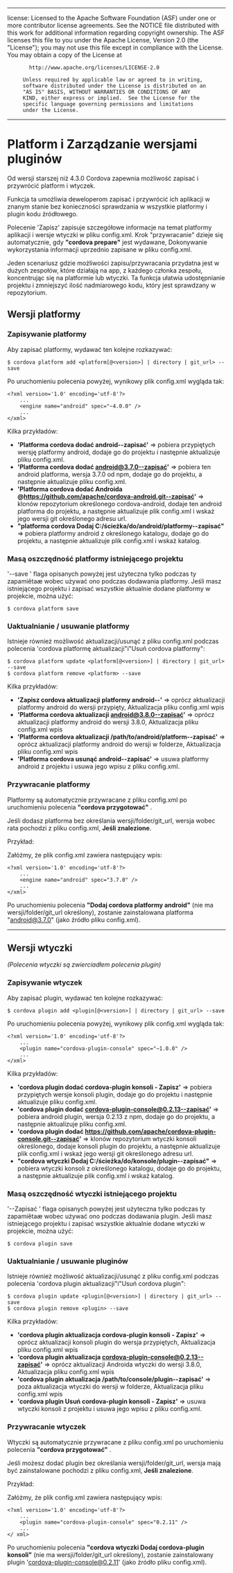 * * *

license: Licensed to the Apache Software Foundation (ASF) under one or more contributor license agreements. See the NOTICE file distributed with this work for additional information regarding copyright ownership. The ASF licenses this file to you under the Apache License, Version 2.0 (the "License"); you may not use this file except in compliance with the License. You may obtain a copy of the License at

           http://www.apache.org/licenses/LICENSE-2.0
    
         Unless required by applicable law or agreed to in writing,
         software distributed under the License is distributed on an
         "AS IS" BASIS, WITHOUT WARRANTIES OR CONDITIONS OF ANY
         KIND, either express or implied.  See the License for the
         specific language governing permissions and limitations
         under the License.
    

* * *

# Platform i Zarządzanie wersjami pluginów

Od wersji starszej niż 4.3.0 Cordova zapewnia możliwość zapisać i przywrócić platform i wtyczek.

Funkcja ta umożliwia deweloperom zapisać i przywrócić ich aplikacji w znanym stanie bez konieczności sprawdzania w wszystkie platformy i plugin kodu źródłowego.

Polecenie 'Zapisz' zapisuje szczegółowe informacje na temat platformy aplikacji i wersje wtyczki w pliku config.xml. Krok "przywracanie" dzieje się automatycznie, gdy **"cordova prepare"** jest wydawane, Dokonywanie wykorzystania informacji uprzednio zapisane w pliku config.xml.

Jeden scenariusz gdzie możliwości zapisu/przywracania przydatna jest w dużych zespołów, które działają na app, z każdego członka zespołu, koncentrując się na platformie lub wtyczki. Ta funkcja ułatwia udostępnianie projektu i zmniejszyć ilość nadmiarowego kodu, który jest sprawdzany w repozytorium.

## Wersji platformy

### Zapisywanie platformy

Aby zapisać platformy, wydawać ten kolejne rozkazywać:

    $ cordova platform add <platform[@<version>] | directory | git_url> --save
    

Po uruchomieniu polecenia powyżej, wynikowy plik config.xml wygląda tak:

    <?xml version='1.0' encoding='utf-8'?>
        ...
        <engine name="android" spec="~4.0.0" />
        ...
    </xml>
    

Kilka przykładów:

  * **'Platforma cordova dodać android--zapisać'** => pobiera przypiętych wersję platformy android, dodaje go do projektu i następnie aktualizuje pliku config.xml.
  * **'Platforma cordova dodać android@3.7.0--zapisać'** => pobiera ten android platforma, wersja 3.7.0 od npm, dodaje go do projektu, a następnie aktualizuje pliku config.xml.
  * **'Platforma cordova dodać Androida @https://github.com/apache/cordova-android.git--zapisać'** => klonów repozytorium określonego cordova-android, dodaje ten android platforma do projektu, a następnie aktualizuje plik config.xml i wskaż jego wersji git określonego adresu url.
  * **"platforma cordova Dodaj C:/ścieżka/do/android/platformy--zapisać"** => pobiera platformy android z określonego katalogu, dodaje go do projektu, a następnie aktualizuje plik config.xml i wskaż katalog.

### Masą oszczędność platformy istniejącego projektu

'--save ' flaga opisanych powyżej jest użyteczna tylko podczas ty zapamiêtaæ wobec używać ono podczas dodawania platformy. Jeśli masz istniejącego projektu i zapisać wszystkie aktualnie dodane platformy w projekcie, można użyć:

    $ cordova platform save
    

### Uaktualnianie / usuwanie platformy

Istnieje również możliwość aktualizacji/usunąć z pliku config.xml podczas polecenia 'cordova platformę aktualizacji"i"Usuń cordova platformy":

    $ cordova platform update <platform[@<version>] | directory | git_url> --save
    $ cordova platform remove <platform> --save
    

Kilka przykładów:

  * **'Zapisz cordova aktualizacji platformy android--'** => oprócz aktualizacji platformy android do wersji przypięty, Aktualizacja pliku config.xml wpis
  * **'Platforma cordova aktualizacji android@3.8.0--zapisać'** => oprócz aktualizacji platformy android do wersji 3.8.0, Aktualizacja pliku config.xml wpis
  * **'Platforma cordova aktualizacji /path/to/android/platform--zapisać'** => oprócz aktualizacji platformy android do wersji w folderze, Aktualizacja pliku config.xml wpis
  * **'Platforma cordova usunąć android--zapisać'** => usuwa platformy android z projektu i usuwa jego wpisu z pliku config.xml.

### Przywracanie platformy

Platformy są automatycznie przywracane z pliku config.xml po uruchomieniu polecenia **"cordova przygotować"** .

Jeśli dodasz platforma bez określania wersji/folder/git_url, wersja wobec rata pochodzi z pliku config.xml, **Jeśli znalezione**.

Przykład:

Załóżmy, że plik config.xml zawiera następujący wpis:

    <?xml version='1.0' encoding='utf-8'?>
        ...
        <engine name="android" spec="3.7.0" />
        ...
    </xml>
    

Po uruchomieniu polecenia **"Dodaj cordova platformy android"** (nie ma wersji/folder/git_url określony), zostanie zainstalowana platforma "android@3.7.0" (jako źródło pliku config.xml).

* * *

## Wersji wtyczki

*(Polecenia wtyczki są zwierciadłem polecenia plugin)*

### Zapisywanie wtyczek

Aby zapisać plugin, wydawać ten kolejne rozkazywać:

    $ cordova plugin add <plugin[@<version>] | directory | git_url> --save
    

Po uruchomieniu polecenia powyżej, wynikowy plik config.xml wygląda tak:

    <?xml version='1.0' encoding='utf-8'?>
        ...
        <plugin name="cordova-plugin-console" spec="~1.0.0" />
        ...
    </xml>
    

Kilka przykładów:

  * **'cordova plugin dodać cordova-plugin konsoli - Zapisz'** => pobiera przypiętych wersje konsoli plugin, dodaje go do projektu i następnie aktualizuje pliku config.xml.
  * **'cordova plugin dodać cordova-plugin-console@0.2.13--zapisać'** => pobiera android plugin, wersja 0.2.13 z npm, dodaje go do projektu, a następnie aktualizuje pliku config.xml.
  * **'cordova plugin dodać https://github.com/apache/cordova-plugin-console.git--zapisać'** => klonów repozytorium wtyczki konsoli określonego, dodaje konsoli plugin do projektu, a następnie aktualizuje plik config.xml i wskaż jego wersji git określonego adresu url.
  * **"cordova wtyczki Dodaj C:/ścieżka/do/konsole/plugin--zapisać"** => pobiera wtyczki konsoli z określonego katalogu, dodaje go do projektu, a następnie aktualizuje plik config.xml i wskaż katalog.

### Masą oszczędność wtyczki istniejącego projektu

'--Zapisać ' flaga opisanych powyżej jest użyteczna tylko podczas ty zapamiêtaæ wobec używać ono podczas dodawania plugin. Jeśli masz istniejącego projektu i zapisać wszystkie aktualnie dodane wtyczki w projekcie, można użyć:

    $ cordova plugin save
    

### Uaktualnianie / usuwanie pluginów

Istnieje również możliwość aktualizacji/usunąć z pliku config.xml podczas polecenia 'cordova plugin aktualizacji"i"Usuń cordova plugin":

    $ cordova plugin update <plugin[@<version>] | directory | git_url> --save
    $ cordova plugin remove <plugin> --save
    

Kilka przykładów:

  * **'cordova plugin aktualizacja cordova-plugin konsoli - Zapisz'** => oprócz aktualizacji konsoli plugin do wersja przypiętych, Aktualizacja pliku config.xml wpis
  * **'cordova plugin aktualizacja cordova-plugin-console@0.2.13--zapisać'** => oprócz aktualizacji Androida wtyczki do wersji 3.8.0, Aktualizacja pliku config.xml wpis
  * **'cordova plugin aktualizacja /path/to/console/plugin--zapisać'** => poza aktualizacja wtyczki do wersji w folderze, Aktualizacja pliku config.xml wpis
  * **'cordova plugin Usuń cordova-plugin konsoli - Zapisz'** => usuwa wtyczki konsoli z projektu i usuwa jego wpisu z pliku config.xml.

### Przywracanie wtyczek

Wtyczki są automatycznie przywracane z pliku config.xml po uruchomieniu polecenia **"cordova przygotować"** .

Jeśli możesz dodać plugin bez określania wersji/folder/git_url, wersja mają być zainstalowane pochodzi z pliku config.xml, **Jeśli znalezione**.

Przykład:

Załóżmy, że plik config.xml zawiera następujący wpis:

    <?xml version='1.0' encoding='utf-8'?>
        ...
        <plugin name="cordova-plugin-console" spec="0.2.11" />
        ...
    </ xml>
    

Po uruchomieniu polecenia **"cordova wtyczki Dodaj cordova-plugin konsoli"** (nie ma wersji/folder/git_url określony), zostanie zainstalowany plugin 'cordova-plugin-console@0.2.11' (jako źródło pliku config.xml).